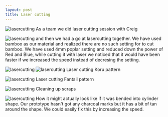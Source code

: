 ```yaml
---
layout: post
title: Laser cutting
---
```


![lasercutting]({{site.baseurl}}/images/laserinstruction.jpg)
As a team we did laser cutting session with Creig

![lasercutting]({{site.baseurl}}/images/lasercutting.jpg)
and then we had a go at lasercutting together. We have used bamboo as our material and realized there are no such setting for to cut bamboo.
We have used 4mm poplar setting and reduced down the power of Red and Blue, while cutting it with laser we noticed that it would have been faster if we increased the speed instead of decresing the setting.

![lasercutting]({{site.baseurl}}/images/lasercutting2.jpg)
![lasercutting]({{site.baseurl}}/images/lasercutting3.jpg)
Laser cutting Koru pattern

![lasercutting]({{site.baseurl}}/images/lasercutting4.jpg)
Laser cutting Fantail pattern 

![lasercutting]({{site.baseurl}}/images/lasercutting5.jpg)
Cleaning up scraps 

![lasercutting]({{site.baseurl}}/images/lasercutting6.jpg)
How it might actually look like if it was bended into cylinder shape.
Our prototype hasn't got any charcoal marks but it has a bit of tan around the shape. We could easily fix this by increasing the speed.